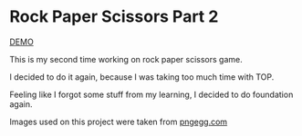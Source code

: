 # Rock Paper Scissors Part 2
<a href="https://szoker527.github.io/rock-paper-scissors-part-2/">DEMO</a>

<p>This is my second time working on rock paper scissors game.</p>
<p>I decided to do it again, because I was taking too much time with TOP.</p>
<p>Feeling like I forgot some stuff from my learning, I decided to do foundation again.</p> 

<p>Images used on this project were taken from <a href="https://www.pngegg.com/">pngegg.com</a></p>